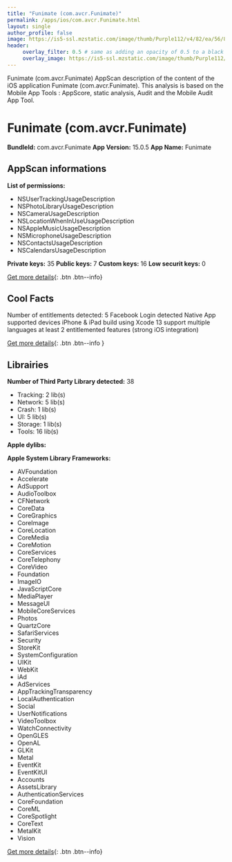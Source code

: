 ```yaml
---
title: "Funimate (com.avcr.Funimate)"
permalink: /apps/ios/com.avcr.Funimate.html
layout: single
author_profile: false
image: https://is5-ssl.mzstatic.com/image/thumb/Purple112/v4/82/ea/56/82ea5622-4ba8-1747-caa7-1dca714cce17/AppIcon-0-1x_U007emarketing-0-7-0-85-220.png/512x512bb.jpg
header: 
     overlay_filter: 0.5 # same as adding an opacity of 0.5 to a black background
     overlay_image: https://is5-ssl.mzstatic.com/image/thumb/Purple112/v4/82/ea/56/82ea5622-4ba8-1747-caa7-1dca714cce17/AppIcon-0-1x_U007emarketing-0-7-0-85-220.png/512x512bb.jpg
---
```

Funimate (com.avcr.Funimate) AppScan description of the content of the iOS application Funimate (com.avcr.Funimate). This analysis is based on the Mobile App Tools : AppScore, static analysis, Audit and the Mobile Audit App Tool.

# Funimate (com.avcr.Funimate)

**BundleId:** com.avcr.Funimate
**App Version:** 15.0.5
**App Name:** Funimate


## AppScan informations 

**List of permissions:** 
- NSUserTrackingUsageDescription
- NSPhotoLibraryUsageDescription
- NSCameraUsageDescription
- NSLocationWhenInUseUsageDescription
- NSAppleMusicUsageDescription
- NSMicrophoneUsageDescription
- NSContactsUsageDescription
- NSCalendarsUsageDescription
  
  
**Private keys:** 35
**Public keys:** 7
**Custom keys:** 16
**Low securit keys:** 0
  
[Get more details](/pricing.html){: .btn .btn--info}

## Cool Facts

Number of entitlements detected: 5
Facebook Login detected
Native App
supported devices iPhone & iPad
build using Xcode 13
support multiple languages
at least 2 entitlemented features (strong iOS integration)
  
[Get more details](/pricing.html){: .btn .btn--info }

## Librairies 
**Number of Third Party Library detected:** 38
- Tracking: 2 lib(s)
- Network: 5 lib(s)
- Crash: 1 lib(s)
- UI: 5 lib(s)
- Storage: 1 lib(s)
- Tools: 16 lib(s)


**Apple dylibs:**


**Apple System Library Frameworks:**
- AVFoundation
- Accelerate
- AdSupport
- AudioToolbox
- CFNetwork
- CoreData
- CoreGraphics
- CoreImage
- CoreLocation
- CoreMedia
- CoreMotion
- CoreServices
- CoreTelephony
- CoreVideo
- Foundation
- ImageIO
- JavaScriptCore
- MediaPlayer
- MessageUI
- MobileCoreServices
- Photos
- QuartzCore
- SafariServices
- Security
- StoreKit
- SystemConfiguration
- UIKit
- WebKit
- iAd
- AdServices
- AppTrackingTransparency
- LocalAuthentication
- Social
- UserNotifications
- VideoToolbox
- WatchConnectivity
- OpenGLES
- OpenAL
- GLKit
- Metal
- EventKit
- EventKitUI
- Accounts
- AssetsLibrary
- AuthenticationServices
- CoreFoundation
- CoreML
- CoreSpotlight
- CoreText
- MetalKit
- Vision


  
[Get more details](/pricing.html){: .btn .btn--info}

